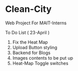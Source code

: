 # Clean-City
Web Project For MAIT-Interns



To Do List ( 23-April )
1. Fix the Heat Map 
2. Upload Button styling 
3. Backend for Blogs
4. Images contents to be put up
5. Heat-Map Toggle switches
